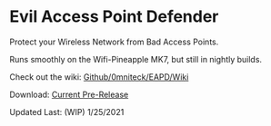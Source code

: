 # Evil Access Point Defender
Protect your Wireless Network from Bad Access Points.

Runs smoothly on the Wifi-Pineapple MK7, but still in nightly builds.

Check out the wiki: <a target="_blank" href="https://github.com/0mniteck/EAPD/wiki/Wiki">Github/0mniteck/EAPD/Wiki</a>

Download: <a target="_blank" href="https://github.com/0mniteck/EAPD/archive/master.zip">Current Pre-Release</a>

Updated Last: (WIP) 1/25/2021
